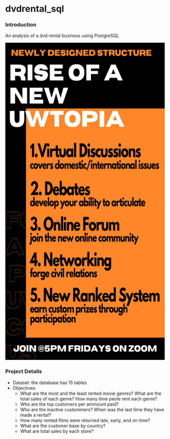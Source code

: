 # dvdrental_sql

### Introduction

An analysis of a dvd rental business using PostgreSQL
<p align="center">
	<img src="0001.jpg" | width = "1000" | height = "1000">
</p>

### Project Details

- Dataset: the database has 15 tables 
- Objectives:
	- What are the most and the least rented movie genres? What are the total sales of each genre? How many time peole rent each genre?
	- Who are the top customers per ammount paid?
	- Who are the inactive custommers? When was the last time they have made a rental? 
	- How many rented films were returned late, early, and on time?
	- What are the customer base by country?
	- What are total sales by each store?

